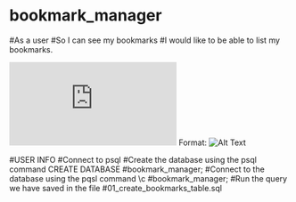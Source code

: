 # bookmark_manager

#As a user
#So I can see my bookmarks
#I would like to be able to list my bookmarks. 

![GitHub Logo](https://github.com/makersacademy/course/blob/main/bookmark_manager/walkthroughs/01.md )
Format: ![Alt Text](url)

#USER INFO 
#Connect to psql
#Create the database using the psql command CREATE DATABASE #bookmark_manager;
#Connect to the database using the pqsl command \c #bookmark_manager;
#Run the query we have saved in the file #01_create_bookmarks_table.sql


